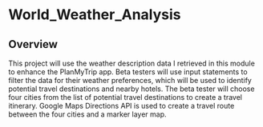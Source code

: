 # World_Weather_Analysis

## Overview
This project will use the weather description data I retrieved in this module to enhance the PlanMyTrip app. Beta testers will use input statements to filter the data for their weather preferences, which will be used to identify potential travel destinations and nearby hotels. The beta tester will choose four cities from the list of potential travel destinations to create a travel itinerary. Google Maps Directions API is used to create a travel route between the four cities and a marker layer map.
